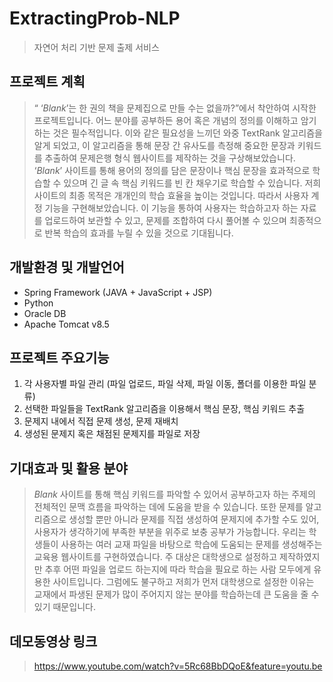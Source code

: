 # ExtractingProb-NLP
> 자연어 처리 기반 문제 출제 서비스


## 프로젝트 계획
> “ ‘_Blank_’는 한 권의 책을 문제집으로 만들 수는 없을까?”에서 착안하여 시작한 프로젝트입니다. 어느 분야를 공부하든 용어 혹은 개념의 정의를 이해하고 암기하는 것은 필수적입니다. 이와 같은 필요성을 느끼던 와중 TextRank 알고리즘을 알게 되었고, 이 알고리즘을 통해 문장 간 유사도를 측정해 중요한 문장과 키워드를 추출하여 문제은행 형식 웹사이트를 제작하는 것을 구상해보았습니다. ‘_Blank_’ 사이트를 통해 용어의 정의를 담은 문장이나 핵심 문장을 효과적으로 학습할 수 있으며 긴 글 속 핵심 키워드를 빈 칸 채우기로 학습할 수 있습니다. 저희 사이트의 최종 목적은 개개인의 학습 효율을 높이는 것입니다. 따라서 사용자 계정 기능을 구현해보았습니다. 이 기능을 통하여 사용자는 학습하고자 하는 자료를 업로드하여 보관할 수 있고, 문제를 조합하여 다시 풀어볼 수 있으며 최종적으로 반복 학습의 효과를 누릴 수 있을 것으로 기대됩니다.

## 개발환경 및 개발언어
-	Spring Framework (JAVA + JavaScript + JSP)
-	Python
-	Oracle DB
-	Apache Tomcat v8.5

## 프로젝트 주요기능
1.	각 사용자별 파일 관리 (파일 업로드, 파일 삭제, 파일 이동, 폴더를 이용한 파일 분류)
2.	선택한 파일들을 TextRank 알고리즘을 이용해서 핵심 문장, 핵심 키워드 추출
3.	문제지 내에서 직접 문제 생성, 문제 재배치
4.	생성된 문제지 혹은 채점된 문제지를 파일로 저장

## 기대효과 및 활용 분야
> _Blank_ 사이트를 통해 핵심 키워드를 파악할 수 있어서 공부하고자 하는 주제의 전체적인 문맥 흐름을 파악하는 데에 도움을 받을 수 있습니다. 또한 문제를 알고리즘으로 생성할 뿐만 아니라 문제를 직접 생성하여 문제지에 추가할 수도 있어, 사용자가 생각하기에 부족한 부분을 위주로 보충 공부가 가능합니다. 
우리는 학생들이 사용하는 여러 교재 파일을 바탕으로 학습에 도움되는 문제를 생성해주는 교육용 웹사이트를 구현하였습니다. 주 대상은 대학생으로 설정하고 제작하였지만 추후 어떤 파일을 업로드 하는지에 따라 학습을 필요로 하는 사람 모두에게 유용한 사이트입니다. 그럼에도 불구하고 저희가 먼저 대학생으로 설정한 이유는 교재에서 파생된 문제가 많이 주어지지 않는 분야를 학습하는데 큰 도움을 줄 수 있기 때문입니다. 

## 데모동영상 링크
> https://www.youtube.com/watch?v=5Rc68BbDQoE&feature=youtu.be
